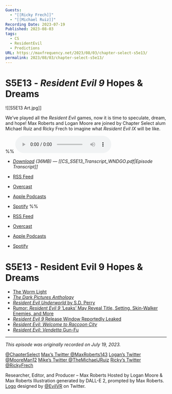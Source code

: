 ```yaml
---
Guests:
  - "[[Ricky Frech]]"
  - "[[Michael Ruiz]]"
Recording Date: 2023-07-19
Published: 2023-08-03
tags:
  - CS
  - ResidentEvil
  - Predictions
URL: https://maxfrequency.net/2023/08/03/chapter-select-s5e13/
permalink: 2023/08/03/chapter-select-s5e13/
---
```

# S5E13 - *Resident Evil 9* Hopes & Dreams

![[S5E13 Art.jpg]]

We’ve played all the *Resident Evil* games, now it is time to speculate, dream, and hope! Max Roberts and Logan Moore are joined by Chapter Select alum Michael Ruiz and Ricky Frech to imagine what *Resident Evil IX* will be like.

%%
<audio controls>
  <source src="https://traffic.libsyn.com/chapterselectpod/CS_S5E13_Final.mp3">
</audio>

- *[Download](https://traffic.libsyn.com/chapterselectpod/CS_S5E13_Final.mp3) (36MB)  — [[CS_S5E13_Transcript_WNDGO.pdf|Episode Transcript]]*
- [RSS Feed](https://chapterselectpod.libsyn.com/rss)
- [Overcast](https://overcast.fm/itunes1568777352/chapter-select)
- [Apple Podcasts](https://podcasts.apple.com/us/podcast/chapter-select/id1568777352)
- [Spotify](https://open.spotify.com/show/4f1TLZXbwtSX7uHROe9KlS)
%%

- [RSS Feed](https://chapterselectpod.libsyn.com/rss)
- [Overcast](https://overcast.fm/itunes1568777352/chapter-select)
- [Apple Podcasts](https://podcasts.apple.com/us/podcast/chapter-select/id1568777352)
- [Spotify](https://open.spotify.com/show/4f1TLZXbwtSX7uHROe9KlS)
# S5E13 - Resident Evil 9 Hopes & Dreams

- [The Worm Light](https://nintendo.fandom.com/wiki/Worm_Light)
- [*The Dark Pictures Anthology*](https://en.wikipedia.org/wiki/The_Dark_Pictures_Anthology)
- [*Resident Evil Underworld* by S.D. Perry](https://www.amazon.com/Underworld-Resident-Evil-S-D-Perry/dp/0671024426/)
- [Rumor: *Resident Evil 9* ‘Leaks’ May Reveal Title, Setting, Skin-Walker Enemies, and More](https://gamerant.com/resident-evil-9-leaks-apocalypse/)
- [*Resident Evil 9* Release Window Reportedly Leaked](https://comicbook.com/gaming/news/resident-evil-9-re9-release-window-leaked/)
- [*Resident Evil: Welcome to Raccoon City*](https://en.wikipedia.org/wiki/Resident_Evil:_Welcome_to_Raccoon_City)
- [*Resident Evil: Vendetta* Gun-Fu](https://youtu.be/gbcTtbXnOCo)

---
*This episode was originally recorded on July 19, 2023.*

[@ChapterSelect](https://www.twitter.com/chapterselect)
[Max’s Twitter @MaxRoberts143](https://www.twitter.com/maxroberts143)
[Logan’s Twitter @MooreMan12](https://www.twitter.com/mooreman12)
[Mike’s Twitter @TheMichaelJRuiz](https://www.twitter.com/themichaeljruiz)
[Ricky’s Twitter @RickyFrech](https://www.twitter.com/rickyfrech)

Researcher, Editor, and Producer – Max Roberts
Hosted by Logan Moore & Max Roberts
Illustration generated by DALL-E 2, prompted by Max Roberts. [Logo](https://twitter.com/EvilVR/status/1392583389610315778) designed by [@EvilVR](https://twitter.com/EvilVR) on Twitter.